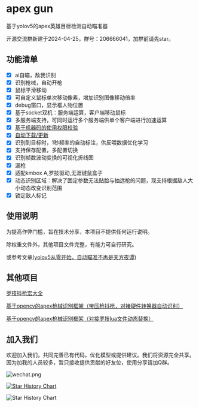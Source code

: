 # apex gun

基于yolov5的apex英雄目标检测自动瞄准器

开源交流群新建于2024-04-25，群号：206666041，加群前请先star。

## 功能清单

- [x] ai自瞄，敌我识别
- [x] 识别枪械，自动开枪
- [x] 鼠标平滑移动
- [x] 可自定义鼠标单次移动像素，增加识别图像移动倍率
- [x] debug窗口，显示框人物位置
- [x] 基于socket双机：服务端运算，客户端移动鼠标
- [x] 多服务端支持，可同时运行多个服务端供单个客户端进行加速运算
- [x] [基于机器码的使用权限校验](https://github.com/wdragondragon/apex_vaildate.git)
- [x] [自动下载/更新](https://github.com/wdragondragon/ag_auto_update.git)
- [x] 识别到目标时，1秒频率的自动标注，供反喂数据优化学习
- [x] 支持保存配置，多配置切换
- [x] 识别帧数波动变换的可视化折线图
- [x] 漏枪
- [x] 适配kmbox A,罗技驱动,无涯键鼠盒子
- [X] 动态识别区域：解决了固定参数无法贴脸与抽远枪的问题，现支持根据敌人大小动态改变识别范围
- [X] 锁定敌人标记

## 使用说明

为提高作弊门槛，旨在技术分享，本项目不提供任何运行说明。

除权重文件外，其他项目文件完整，有能力可自行研究。

或参考文章[(yolov5从零开始，自动瞄准不再是天方夜谭)](https://www.jianshu.com/p/84ad94250172)

## 其他项目
[罗技抖枪宏大全](https://github.com/wdragondragon/apex-shake-gun.git)

[基于opencv的apex枪械识别框架（带压枪抖枪，对接硬件转换器自动识别）](https://github.com/wdragondragon/ApexRecoils.git)

[基于opencv的apex枪械识别框架（对接罗技lua文件动态替换）](https://github.com/wdragondragon/ApexAutomaticGunSelection.git)

## 加入我们

欢迎加入我们，共同完善已有代码，优化模型或提供建议。我们将资源完全共享。因为加我的人员较多，暂只接收提供贡献的好友位，使用分享请加Q群。

![wechat.png](wechat.png)



[![Star History Chart](https://api.star-history.com/svg?repos=wdragondragon/apex-yolov5&type=Date)](https://star-history.com/#wdragondragon/apex-yolov5&Date)

<picture>
  <source
    media="(prefers-color-scheme: dark)"
    srcset="
      https://api.star-history.com/svg?repos=wdragondragon/apex-yolov5&type=Date&theme=dark
    "
  />
  <source
    media="(prefers-color-scheme: light)"
    srcset="
      https://api.star-history.com/svg?repos=wdragondragon/apex-yolov5&type=Date
    "
  />
  <img
    alt="Star History Chart"
    src="https://api.star-history.com/svg?repos=wdragondragon/apex-yolov5&type=Date"
  />
</picture>
